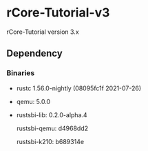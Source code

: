 # rCore-Tutorial-v3
rCore-Tutorial version 3.x

## Dependency

### Binaries

* rustc 1.56.0-nightly (08095fc1f 2021-07-26)

* qemu: 5.0.0

* rustsbi-lib: 0.2.0-alpha.4

  rustsbi-qemu: d4968dd2

  rustsbi-k210: b689314e
